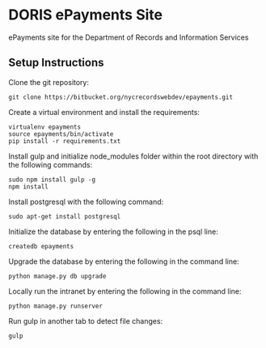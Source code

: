 # DORIS ePayments Site
ePayments site for the Department of Records and Information Services

## Setup Instructions
Clone the git repository:

    git clone https://bitbucket.org/nycrecordswebdev/epayments.git

Create a virtual environment and install the requirements:

    virtualenv epayments
    source epayments/bin/activate
    pip install -r requirements.txt

Install gulp and initialize node_modules folder within the root directory with the following commands:

    sudo npm install gulp -g
    npm install

Install postgresql with the following command:

    sudo apt-get install postgresql

Initialize the database by entering the following in the psql line:

    createdb epayments

Upgrade the database by entering the following in the command line:

    python manage.py db upgrade

Locally run the intranet by entering the following in the command line:

    python manage.py runserver

Run gulp in another tab to detect file changes:

    gulp
